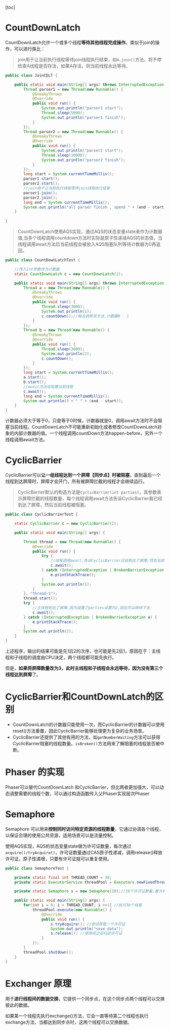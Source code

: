 [toc]

# CountDownLatch

CountDownLatch允许一个或多个线程**等待其他线程完成操作**。类似于join的操作，可以进行类比：

> join用于让当前执行线程等待join线程执行结束，如`A.join()`方法，将不停检查A线程是否存活，如果A存活，则当前线程永远等待。

```java
public class JoinCDLT {

    public static void main(String[] args) throws InterruptedException {
        Thread parser1 = new Thread(new Runnable() {
            @SneakyThrows
            @Override
            public void run() {
                System.out.println("parser1 start");
                Thread.sleep(5000);
                System.out.println("parser1 finish");
            }
        });
        Thread parser2 = new Thread(new Runnable() {
            @SneakyThrows
            @Override
            public void run() {
                System.out.println("parser2 start");
                Thread.sleep(10000);
                System.out.println("parser2 finish");
            }
        });
        long start = System.currentTimeMillis();
        parser1.start();
        parser2.start();
        //join用于让当前执行线程等待join线程执行结束
        parser1.join();
        parser2.join();
        long end = System.currentTimeMillis();
        System.out.println("all parser finish , spend " + (end - start) + " ms");
    }
    
}
```

> CountDownLatch使用AQS实现，通过AQS的状态变量state来作为计数器值,当多个线程调用countdown方法时实际是原子性递减AQS的状态值，当线程调用await方法后当前线程会被放入AQS阻塞队列等待计数器为0再返回。

```java
public class CountDownLatchTest {

    //传入int参数作为计数器
    static CountDownLatch c = new CountDownLatch(2);

    public static void main(String[] args) throws InterruptedException {
        Thread a = new Thread(new Runnable() {
            @SneakyThrows
            @Override
            public void run() {
                Thread.sleep(3000);
                System.out.println(1);
                c.countDown();//每当调用该方法,计数器N - 1
            }
        });
        Thread b = new Thread(new Runnable() {
            @SneakyThrows
            @Override
            public void run() {
                Thread.sleep(3000);
                System.out.println(2);
                c.countDown();
            }
        });
        long start = System.currentTimeMillis();
        a.start();
        b.start();
        //await方法会阻塞当前线程
        c.await();
        long end = System.currentTimeMillis();
        System.out.println(3 + " " + (end - start));
    }
}
```

计数器必须大于等于0，只是等于0时候，计数器就是0，调用await方法时不会阻塞当前线程。CountDownLatch不可能重新初始化或者修改CountDownLatch对象的内部计数器的值。一个线程调用countDown方法happen-before，另外一个线程调用await方法。

# CyclicBarrier

CyclicBarrier可以**让一组线程达到一个屏障【同步点】时被阻塞**，直到最后一个线程到达屏障时，屏障才会开门，所有被屏障拦截的线程才会继续运行。

> CyclicBarrier默认的构造方法是`CyclicBarrier(int parties)`，其参数表示屏障拦截的线程数量，每个线程调用await方法告诉CyclicBarrier我已经到达了屏障，然后当前线程被阻塞。

```java
public class CyclicBarrierTest {

    static CyclicBarrier c = new CyclicBarrier(2);

    public static void main(String[] args) {

        Thread thread = new Thread(new Runnable() {
            @Override
            public void run() {
                try {
                    //线程调用await,告诉CyclicBarrier已经到达了屏障,然后当前线程被阻塞
                    c.await(); 
                } catch (InterruptedException | BrokenBarrierException e) {
                    e.printStackTrace();
                }
                System.out.println(1);
            }
        }, "thread-1");
        thread.start();
        try {
            //主线程到达了屏障,因为设置了parties设置为2,因此可以继续下去
            c.await();
        } catch (InterruptedException | BrokenBarrierException e) {
            e.printStackTrace();
        }
        System.out.println(2);
    }
}
```

上述程序，输出的结果可能是先1后2的次序，也可能是先2后1，原因在于：主线程和子线程的调度由CPU决定，两个线程都可能先执行。

但是，**如果将屏障数量改为3，此时主线程和子线程会永远等待，因为没有第三个线程达到屏障**了。



# CyclicBarrier和CountDownLatch的区别 

- CountDownLatch的计数器只能使用一次，而CyclicBarrier的计数器可以使用reset()方法重置，因此CyclicBarrier能够处理更为复杂的业务场景。
- CyclicBarrier还提供了其他有用的方法，如`getNumberWaiting`方法可以获得CyclicBarrier阻塞的线程数量。`isBroken()`方法用来了解阻塞的线程是否被中断。

# Phaser 的实现

Phaser可以替代CountDownLatch 和CyclicBarrier，但比两者更加强大，可以动态调整需要的线程个数，可以通过构造函数传入父Phaser实现层次Phaser

# Semaphore 

Semaphore 可以用来**控制同时访问特定资源的线程数量**，它通过协调各个线程，以保证合理的使用公共资源，适用场景可以是流量控制。

使用AQS实现，AQS的状态变量state做为许可证数量，每次通过`acquire()/tryAcquire()`，许可证数量通过CAS原子性递减，调用release()释放许可证，原子性递增，只要有许可证就可以重复使用。

```java
public class SemaphoreTest {

    private static final int THREAD_COUNT = 30;
    private static ExecutorService threadPool = Executors.newFixedThreadPool(THREAD_COUNT);

    private static Semaphore s = new Semaphore(10);//10个许可证数量,最大并发数为10

    public static void main(String[] args) {
        for(int i = 0; i < THREAD_COUNT; i ++){ //执行30个线程
            threadPool.execute(new Runnable() {
                @Override
                public void run() {
                    s.tryAcquire(); //尝试获取一个许可证
                    System.out.println("save data");
                    s.release(); //使用完之后归还许可证
                }
            });
        }
        threadPool.shutdown();
    }
}
```

# Exchanger 原理

用于**进行线程间的数据交换**，它提供一个同步点，在这个同步点两个线程可以交换彼此的数据。

如果第一个线程先执行exchange()方法，它会一直等待第二个线程也执行exchange方法，当都达到同步点时，这两个线程可以交换数据。